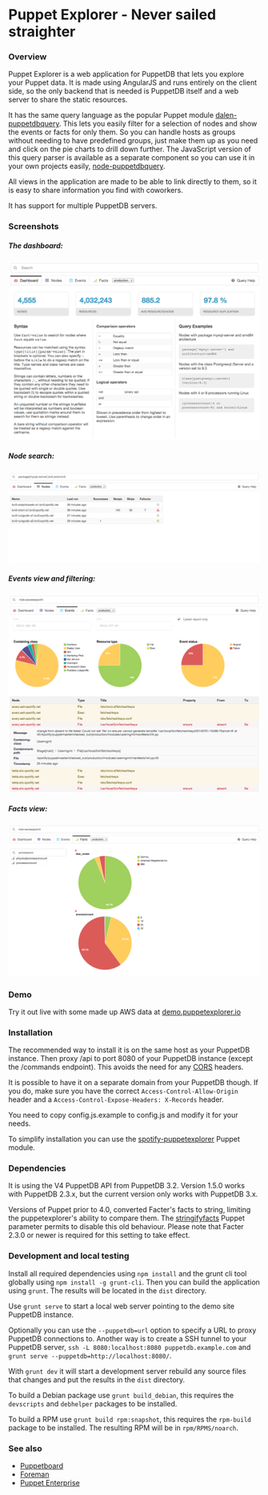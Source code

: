 # Puppet Explorer - Never sailed straighter

### Overview

Puppet Explorer is a web application for PuppetDB that lets you explore your
Puppet data.
It is made using AngularJS and runs entirely on the client
side, so the only backend that is needed is PuppetDB itself and a web server to
share the static resources.

It has the same query language as the popular Puppet module
[dalen-puppetdbquery](https://forge.puppetlabs.com/dalen/puppetdbquery).
This lets you easily filter for a selection of nodes and show the events or
facts for only them. So you can handle hosts as groups without needing to have
predefined groups, just make them up as you need and click on the pie charts to
drill down further. The JavaScript version of this query parser is available as
a separate component so you can use it in your own projects easily,
[node-puppetdbquery](https://github.com/dalen/node-puppetdbquery).

All views in the application are made to be able to link directly to them, so
it is easy to share information you find with coworkers.

It has support for multiple PuppetDB servers.

### Screenshots

##### The dashboard:
![The dashboard](screenshots/dashboard.png)

##### Node search:
![Node search](screenshots/nodelist.png)

##### Events view and filtering:
![Events view](screenshots/events.png)

##### Facts view:
![Facts view](screenshots/facts.png)

### Demo

Try it out live with some made up AWS data at
[demo.puppetexplorer.io](http://demo.puppetexplorer.io)

### Installation

The recommended way to install it is on the same host as your PuppetDB instance.
Then proxy /api to port 8080 of your PuppetDB instance (except the /commands
endpoint). This avoids the need for any
[CORS](http://en.wikipedia.org/wiki/Cross-origin_resource_sharing) headers.

It is possible to have it on a separate domain from your PuppetDB though. If you
do, make sure you have the correct `Access-Control-Allow-Origin` header and a
`Access-Control-Expose-Headers: X-Records` header.

You need to copy config.js.example to config.js and modify it for your needs.

To simplify installation you can use the
[spotify-puppetexplorer](https://forge.puppetlabs.com/spotify/puppetexplorer)
Puppet module.

### Dependencies

It is using the V4 PuppetDB API from PuppetDB 3.2. Version 1.5.0 works with
PuppetDB 2.3.x, but the current version only works with PuppetDB 3.x.

Versions of Puppet prior to 4.0, converted Facter's facts to string, limiting the
puppetexplorer's ability to compare them.  The
[stringifyfacts](https://docs.puppetlabs.com/puppet/3.8/reference/configuration.html#stringifyfacts)
Puppet parameter permits to disable this old behaviour.  Please note that Facter
2.3.0 or newer is required for this setting to take effect.

### Development and local testing

Install all required dependencies using `npm install` and the grunt cli tool
globally using `npm install -g grunt-cli`. Then you can build the
application using `grunt`. The results will be located in the `dist` directory.

Use `grunt serve` to start a local web server pointing to the demo site PuppetDB
instance.

Optionally you can use the `--puppetdb=url` option to specify a URL to proxy
PuppetDB connections to. Another way is to create a SSH tunnel to your PuppetDB
server, `ssh -L 8080:localhost:8080 puppetdb.example.com` and
`grunt serve --puppetdb=http://localhost:8080/`.

With `grunt dev` it will start a development server rebuild any source files that
changes and put the results in the `dist` directory.

To build a Debian package use `grunt build_debian`, this requires the
`devscripts` and `debhelper` packages to be installed.

To build a RPM use `grunt build rpm:snapshot`, this requires the `rpm-build`
package to be installed. The resulting RPM will be in `rpm/RPMS/noarch`.

### See also

 * [Puppetboard](https://github.com/nedap/puppetboard)
 * [Foreman](http://theforeman.org/)
 * [Puppet Enterprise](http://puppetlabs.com/puppet/puppet-enterprise)
